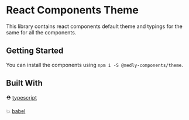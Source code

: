 # React Components Theme

This library contains react components default theme and typings for the same for all the components.

## Getting Started

You can install the components using `npm i -S @medly-components/theme`.

## Built With

⛑ [typescript](https://www.typescriptlang.org/)

💥 [babel](https://babeljs.io/)
